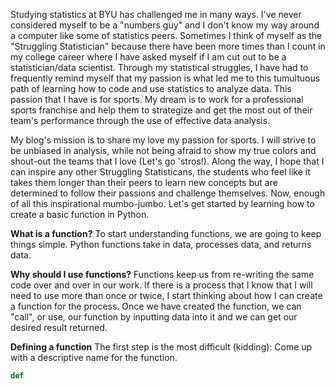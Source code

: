 Studying statistics at BYU has challenged me in many ways. I've never considered myself to be a "numbers guy" and I don't know my way around a computer like some of statistics peers. Sometimes I think of myself as the "Struggling Statistician" because there have been more times than I count in my college career where I have asked myself if I am cut out to be a statistician/data scientist. Through my statistical struggles, I have had to frequently remind myself that my passion is what led me to this tumultuous path of learning how to code and use statistics to analyze data. This passion that I have is for sports. My dream is to work for a professional sports franchise and help them to strategize and get the most out of their team's performance through the use of effective data analysis.

My blog's mission is to share my love my passion for sports. I will strive to be unbiased in analysis, while not being afraid to show my true colors and shout-out the teams that I love (Let's go 'stros!). Along the way, I hope that I can inspire any other Struggling Statisticans, the students who feel like it takes them longer than their peers to learn new concepts but are determined to follow their passions and challenge themselves. Now, enough of all this inspirational mumbo-jumbo. Let's get started by learning how to create a basic function in Python.

**What is a function?**
To start understanding functions, we are going to keep things simple. Python functions take in data, processes data, and returns data. 

**Why should I use functions?**
Functions keep us from re-writing the same code over and over in our work. If there is a process that I know that I will need to use more than once or twice, I start thinking about how I can create a function for the process. Once we have created the function, we can "call", or use, our function by inputting data into it and we can get our desired result returned.

**Defining a function**
The first step is the most difficult (kidding): Come up with a descriptive name for the function.

```python
def 
```


